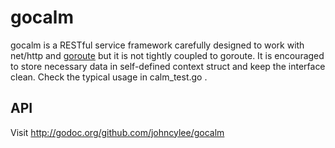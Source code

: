 # gocalm

gocalm is a RESTful service framework carefully designed to work with
net/http and [goroute][] but it is not tightly coupled to goroute. It is
encouraged to store necessary data in self-defined context struct and
keep the interface clean. Check the typical usage in calm_test.go .

## API

Visit <http://godoc.org/github.com/johncylee/gocalm>

[goroute]: <http://godoc.org/github.com/johncylee/goroute>
